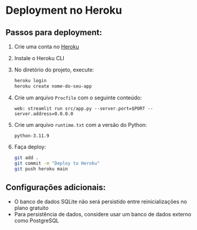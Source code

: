 # Deployment no Heroku

## Passos para deployment:

1. Crie uma conta no [Heroku](https://www.heroku.com/)
2. Instale o Heroku CLI
3. No diretório do projeto, execute:
   ```bash
   heroku login
   heroku create nome-do-seu-app
   ```

4. Crie um arquivo `Procfile` com o seguinte conteúdo:
   ```
   web: streamlit run src/app.py --server.port=$PORT --server.address=0.0.0.0
   ```

5. Crie um arquivo `runtime.txt` com a versão do Python:
   ```
   python-3.11.9
   ```

6. Faça deploy:
   ```bash
   git add .
   git commit -m "Deploy to Heroku"
   git push heroku main
   ```

## Configurações adicionais:

- O banco de dados SQLite não será persistido entre reinicializações no plano gratuito
- Para persistência de dados, considere usar um banco de dados externo como PostgreSQL